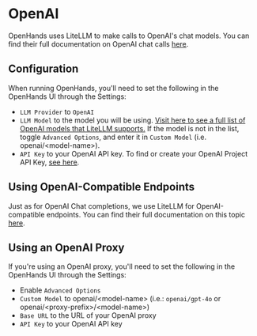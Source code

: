 # OpenAI

OpenHands uses LiteLLM to make calls to OpenAI's chat models. You can find their full documentation on OpenAI chat calls [here](https://docs.litellm.ai/docs/providers/openai).

## Configuration

When running OpenHands, you'll need to set the following in the OpenHands UI through the Settings:
* `LLM Provider` to `OpenAI`
* `LLM Model` to the model you will be using.
[Visit here to see a full list of OpenAI models that LiteLLM supports.](https://docs.litellm.ai/docs/providers/openai#openai-chat-completion-models)
If the model is not in the list, toggle `Advanced Options`, and enter it in `Custom Model` (i.e. openai/&lt;model-name&gt;).
* `API Key` to your OpenAI API key. To find or create your OpenAI Project API Key, [see here](https://platform.openai.com/api-keys).

## Using OpenAI-Compatible Endpoints

Just as for OpenAI Chat completions, we use LiteLLM for OpenAI-compatible endpoints. You can find their full documentation on this topic [here](https://docs.litellm.ai/docs/providers/openai_compatible).

## Using an OpenAI Proxy

If you're using an OpenAI proxy, you'll need to set the following in the OpenHands UI through the Settings:
* Enable `Advanced Options`
* `Custom Model` to openai/&lt;model-name&gt; (i.e.: `openai/gpt-4o` or openai/&lt;proxy-prefix&gt;/&lt;model-name&gt;)
* `Base URL` to the URL of your OpenAI proxy
* `API Key` to your OpenAI API key
